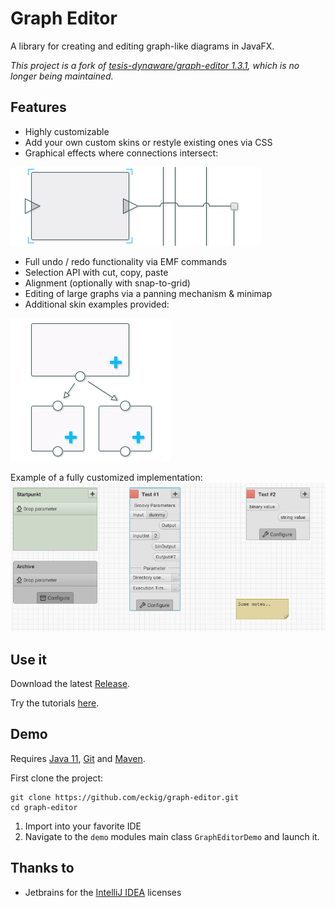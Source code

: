 Graph Editor
========

A library for creating and editing graph-like diagrams in JavaFX.

*This project is a fork of [tesis-dynaware/graph-editor 1.3.1](https://github.com/tesis-dynaware/graph-editor), which is no longer being maintained.*

## Features

+ Highly customizable
+ Add your own custom skins or restyle existing ones via CSS
+ Graphical effects where connections intersect:

![Examples of how intersections look in the graph editor demo.](intersectionExamples.png)

+ Full undo / redo functionality via EMF commands
+ Selection API with cut, copy, paste
+ Alignment (optionally with snap-to-grid)
+ Editing of large graphs via a panning mechanism & minimap
+ Additional skin examples provided:

![Examples of skins provided with the graph editor demo.](skinExamples.png)

Example of a fully customized implementation:
![Demo of a fully customized application.](demo.gif)

## Use it

Download the latest [Release](https://github.com/eckig/graph-editor/releases).

Try the tutorials [here](https://github.com/eckig/graph-editor/wiki).

## Demo

Requires [Java 11](https://adoptopenjdk.net/), [Git](http://git-scm.com/) and [Maven](http://maven.apache.org/).

First clone the project:

    git clone https://github.com/eckig/graph-editor.git
    cd graph-editor
    
 1. Import into your favorite IDE
 2. Navigate to the `demo` modules main class `GraphEditorDemo` and launch it.

## Thanks to

 - Jetbrains for the [IntelliJ IDEA](https://www.jetbrains.com/idea/) licenses
